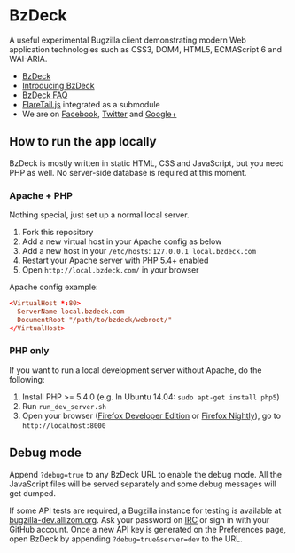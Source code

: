 # BzDeck

A useful experimental Bugzilla client demonstrating modern Web application technologies such as CSS3, DOM4, HTML5, ECMAScript 6 and WAI-ARIA.

* [BzDeck](https://www.bzdeck.com/)
* [Introducing BzDeck](https://www.bzdeck.com/about/)
* [BzDeck FAQ](https://www.bzdeck.com/faq/)
* [FlareTail.js](https://github.com/bzdeck/flaretail.js) integrated as a submodule
* We are on [Facebook](https://www.facebook.com/BzDeck), [Twitter](https://twitter.com/BzDeck) and [Google+](https://www.google.com/+BzDeck)

## How to run the app locally

BzDeck is mostly written in static HTML, CSS and JavaScript, but you need PHP as well. No server-side database is required at this moment.

### Apache + PHP

Nothing special, just set up a normal local server.

1. Fork this repository
2. Add a new virtual host in your Apache config as below
3. Add a new host in your `/etc/hosts`: `127.0.0.1 local.bzdeck.com`
4. Restart your Apache server with PHP 5.4+ enabled
5. Open `http://local.bzdeck.com/` in your browser

Apache config example:
```conf
<VirtualHost *:80>
  ServerName local.bzdeck.com
  DocumentRoot "/path/to/bzdeck/webroot/"
</VirtualHost>
```

### PHP only

If you want to run a local development server without Apache, do the following:

1. Install PHP >= 5.4.0 (e.g. In Ubuntu 14.04: `sudo apt-get install php5`)
2. Run `run_dev_server.sh`
3. Open your browser ([Firefox Developer Edition](https://www.mozilla.org/firefox/developer/) or [Firefox Nightly](http://nightly.mozilla.org/)), go to `http://localhost:8000`

## Debug mode

Append `?debug=true` to any BzDeck URL to enable the debug mode. All the JavaScript files will be served separately and some debug messages will get dumped.

If some API tests are required, a Bugzilla instance for testing is available at [bugzilla-dev.allizom.org](https://bugzilla-dev.allizom.org/). Ask your password on [IRC](ircs://irc.mozilla.org:6697/bmo) or sign in with your GitHub account. Once a new API key is generated on the Preferences page, open BzDeck by appending `?debug=true&server=dev` to the URL.
